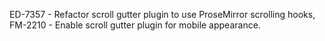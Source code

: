 ED-7357 - Refactor scroll gutter plugin to use ProseMirror scrolling hooks, FM-2210 - Enable scroll gutter plugin for mobile appearance.